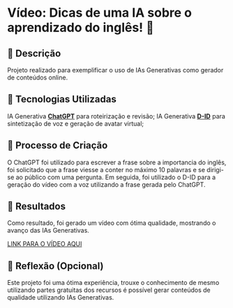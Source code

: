 # Vídeo: Dicas de uma IA sobre o aprendizado do inglês! 🎥 

## 📒 Descrição
Projeto realizado para exemplificar o uso de IAs Generativas como gerador de conteúdos online.

## 🤖 Tecnologias Utilizadas
IA Generativa **[ChatGPT](https://chat.openai.com)** para roteirização e revisão;
IA Generativa **[D-ID](https://www.d-id.com)** para sintetização de voz e geração de avatar virtual;

## 🧐 Processo de Criação
O ChatGPT foi utilizado para escrever a frase sobre a importancia do inglês, 
foi solicitado que a frase viesse a conter no máximo 10 palavras e se dirigi-se ao público com uma pergunta.
Em seguida, foi utilizado o D-ID para a geração do vídeo com a voz utilizando a frase gerada pelo ChatGPT.

## 🚀 Resultados
Como resultado, foi gerado um vídeo com ótima qualidade, mostrando o avanço das IAs Generativas.

[LINK PARA O VÍDEO AQUI](https://studio.d-id.com/share?id=09f7ae33d3ef8a8ed84d7b4329610f4a&utm_source=copy)

## 💭 Reflexão (Opcional)
Este projeto foi uma ótima experiência, trouxe o conhecimento de mesmo utilizando partes gratuitas dos recursos
é possível gerar conteúdos de qualidade utilizando IAs Generativas.
